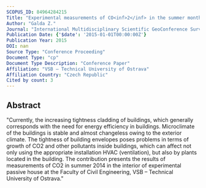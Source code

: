 ```yaml
---
SCOPUS_ID: 84964284215
Title: "Experimental measurements of CO<inf>2</inf> in the summer months in the passive house"
Author: "Galda Z."
Journal: "International Multidisciplinary Scientific GeoConference Surveying Geology and Mining Ecology Management, SGEM"
Publication Date: {'$date': '2015-01-01T00:00:00Z'}
Publication Year: 2015
DOI: nan
Source Type: "Conference Proceeding"
Document Type: "cp"
Document Type Description: "Conference Paper"
Affiliation: "VSB – Technical University of Ostrava"
Affiliation Country: "Czech Republic"
Cited by count: 3
---
```


## Abstract
"Currently, the increasing tightness cladding of buildings, which generally corresponds with the need for energy efficiency in buildings. Microclimate of the buildings is stable and almost changeless owing to the exterior climate. The tightness of building envelopes poses problems in terms of growth of CO2 and other pollutants inside buildings, which can affect not only using the appropriate installation HVAC (ventilation), but also by plants located in the building. The contribution presents the results of measurements of CO2 in summer 2014 in the interior of experimental passive house at the Faculty of Civil Engineering, VSB – Technical University of Ostrava."
